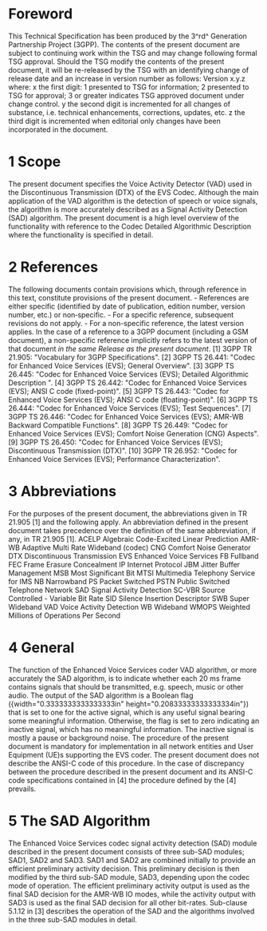# Foreword
This Technical Specification has been produced by the 3^rd^ Generation
Partnership Project (3GPP).
The contents of the present document are subject to continuing work within the
TSG and may change following formal TSG approval. Should the TSG modify the
contents of the present document, it will be re-released by the TSG with an
identifying change of release date and an increase in version number as
follows:
Version x.y.z
where:
x the first digit:
1 presented to TSG for information;
2 presented to TSG for approval;
3 or greater indicates TSG approved document under change control.
y the second digit is incremented for all changes of substance, i.e. technical
enhancements, corrections, updates, etc.
z the third digit is incremented when editorial only changes have been
incorporated in the document.
# 1 Scope
The present document specifies the Voice Activity Detector (VAD) used in the
Discontinuous Transmission (DTX) of the EVS Codec. Although the main
application of the VAD algorithm is the detection of speech or voice signals,
the algorithm is more accurately described as a Signal Activity Detection
(SAD) algorithm.
The present document is a high level overview of the functionality with
reference to the Codec Detailed Algorithmic Description where the
functionality is specified in detail.
# 2 References
The following documents contain provisions which, through reference in this
text, constitute provisions of the present document.
\- References are either specific (identified by date of publication, edition
number, version number, etc.) or non‑specific.
\- For a specific reference, subsequent revisions do not apply.
\- For a non-specific reference, the latest version applies. In the case of a
reference to a 3GPP document (including a GSM document), a non-specific
reference implicitly refers to the latest version of that document _in the
same Release as the present document_.
[1] 3GPP TR 21.905: \"Vocabulary for 3GPP Specifications\".
[2] 3GPP TS 26.441: \"Codec for Enhanced Voice Services (EVS); General
Overview\".
[3] 3GPP TS 26.445: \"Codec for Enhanced Voice Services (EVS); Detailed
Algorithmic Description \".
[4] 3GPP TS 26.442: \"Codec for Enhanced Voice Services (EVS); ANSI C code
(fixed-point)\".
[5] 3GPP TS 26.443: \"Codec for Enhanced Voice Services (EVS); ANSI C code
(floating-point)\".
[6] 3GPP TS 26.444: \"Codec for Enhanced Voice Services (EVS); Test
Sequences\".
[7] 3GPP TS 26.446: \"Codec for Enhanced Voice Services (EVS); AMR-WB Backward
Compatible Functions\".
[8] 3GPP TS 26.449: \"Codec for Enhanced Voice Services (EVS); Comfort Noise
Generation (CNG) Aspects\".
[9] 3GPP TS 26.450: \"Codec for Enhanced Voice Services (EVS); Discontinuous
Transmission (DTX)\".
[10] 3GPP TR 26.952: \"Codec for Enhanced Voice Services (EVS); Performance
Characterization\".
# 3 Abbreviations
For the purposes of the present document, the abbreviations given in TR 21.905
[1] and the following apply. An abbreviation defined in the present document
takes precedence over the definition of the same abbreviation, if any, in TR
21.905 [1].
ACELP Algebraic Code-Excited Linear Prediction
AMR-WB Adaptive Multi Rate Wideband (codec)
CNG Comfort Noise Generator
DTX Discontinuous Transmission
EVS Enhanced Voice Services
FB Fullband
FEC Frame Erasure Concealment
IP Internet Protocol
JBM Jitter Buffer Management
MSB Most Significant Bit
MTSI Multimedia Telephony Service for IMS
NB Narrowband
PS Packet Switched
PSTN Public Switched Telephone Network
SAD Signal Activity Detection
SC-VBR Source Controlled - Variable Bit Rate
SID Silence Insertion Descriptor
SWB Super Wideband
VAD Voice Activity Detection
WB Wideband
WMOPS Weighted Millions of Operations Per Second
# 4 General
The function of the Enhanced Voice Services coder VAD algorithm, or more
accurately the SAD algorithm, is to indicate whether each 20 ms frame contains
signals that should be transmitted, e.g. speech, music or other audio. The
output of the SAD algorithm is a Boolean flag ({width="0.3333333333333333in"
height="0.20833333333333334in"}) that is set to one for the active signal,
which is any useful signal bearing some meaningful information. Otherwise, the
flag is set to zero indicating an inactive signal, which has no meaningful
information. The inactive signal is mostly a pause or background noise.
The procedure of the present document is mandatory for implementation in all
network entities and User Equipment (UE)s supporting the EVS coder.
The present document does not describe the ANSI-C code of this procedure. In
the case of discrepancy between the procedure described in the present
document and its ANSI-C code specifications contained in [4] the procedure
defined by the [4] prevails.
# 5 The SAD Algorithm
The Enhanced Voice Services codec signal activity detection (SAD) module
described in the present document consists of three sub-SAD modules; SAD1,
SAD2 and SAD3.
SAD1 and SAD2 are combined initially to provide an efficient preliminary
activity decision. This preliminary decision is then modified by the third
sub-SAD module, SAD3, depending upon the codec mode of operation.
The efficient preliminary activity output is used as the final SAD decision
for the AMR-WB IO modes, while the activity output with SAD3 is used as the
final SAD decision for all other bit-rates.
Sub-clause 5.1.12 in [3] describes the operation of the SAD and the algorithms
involved in the three sub-SAD modules in detail.
#